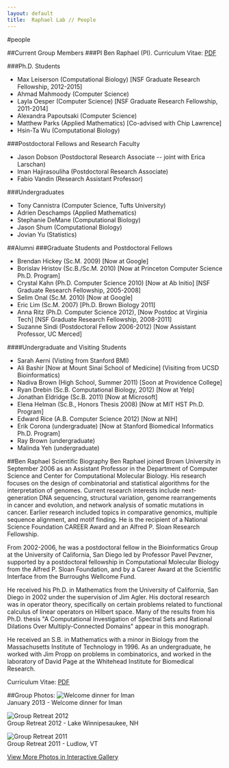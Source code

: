 ```yaml
---
layout: default
title:  Raphael Lab // People
---
```


#people

##Current Group Members
###PI
Ben Raphael (PI). Curriculum Vitae: [PDF](http://compbio.cs.brown.edu/people/BRaphael_CV.pdf)

###Ph.D. Students
* Max Leiserson (Computational Biology) [NSF Graduate Research Fellowship, 2012-2015]
* Ahmad Mahmoody (Computer Science)
* Layla Oesper (Computer Science) [NSF Graduate Research Fellowship, 2011-2014]
* Alexandra Papoutsaki (Computer Science)
* Matthew Parks (Applied Mathematics) [Co-advised with Chip Lawrence]
* Hsin-Ta Wu (Computational Biology)

###Postdoctoral Fellows and Research Faculty
* Jason Dobson (Postdoctoral Research Associate -- joint with Erica Larschan)
* Iman Hajirasouliha (Postdoctoral Research Associate)
* Fabio Vandin (Research Assistant Professor)

###Undergraduates
* Tony Cannistra (Computer Science, Tufts University)
* Adrien Deschamps (Applied Mathematics)
* Stephanie DeMane (Computational Biology)
* Jason Shum (Computational Biology)
* Jovian Yu (Statistics)

##Alumni
###Graduate Students and Postdoctoral Fellows
* Brendan Hickey (Sc.M. 2009) [Now at Google]
* Borislav Hristov (Sc.B./Sc.M. 2010) [Now at Princeton Computer Science Ph.D. Program]
* Crystal Kahn (Ph.D. Computer Science 2010) [Now at Ab Initio] [NSF Graduate Research Fellowship, 2005-2008]
* Selim Onal (Sc.M. 2010) [Now at Google]
* Eric Lim (Sc.M. 2007) [Ph.D. Brown Biology 2011]
* Anna Ritz (Ph.D. Computer Science 2012), [Now Postdoc at Virginia Tech] [NSF Graduate Research Fellowship, 2008-2011]
* Suzanne Sindi (Postdoctoral Fellow 2006-2012) [Now Assistant Professor, UC Merced]

####Undergraduate and Visiting Students
* Sarah Aerni (Visting from Stanford BMI)
* Ali Bashir [Now at Mount Sinai School of Medicine] (Visiting from UCSD Bioinformatics)
* Nadiva Brown (High School, Summer 2011) [Soon at Providence College]
* Ryan Drebin (Sc.B. Computational Biology, 2012) [Now at Yelp]
* Jonathan Eldridge (Sc.B. 2011) [Now at Microsoft]
* Elena Helman (Sc.B., Honors Thesis 2008) [Now at MIT HST Ph.D. Program]
* Edward Rice (A.B. Computer Science 2012) [Now at NIH]
* Erik Corona (undergraduate) [Now at Stanford Biomedical Informatics Ph.D. Program]
* Ray Brown (undergraduate)
* Malinda Yeh (undergraduate)
 
##Ben Raphael Scientific Biography
Ben Raphael joined Brown University in September 2006 as an Assistant Professor in the Department of Computer Science and Center for Computational Molecular Biology. His research focuses on the design of combinatorial and statistical algorithms for the interpretation of genomes. Current research interests include next-generation DNA sequencing, structural variation, genome rearrangements in cancer and evolution, and network analysis of somatic mutations in cancer. Earlier research included topics in comparative genomics, multiple sequence alignment, and motif finding. He is the recipient of a National Science Foundation CAREER Award and an Alfred P. Sloan Research Fellowship.

From 2002-2006, he was a postdoctoral fellow in the Bioinformatics Group at the University of California, San Diego led by Professor Pavel Pevzner, supported by a postdoctoral fellowship in Computational Molecular Biology from the Alfred P. Sloan Foundation, and by a Career Award at the Scientific Interface from the Burroughs Wellcome Fund.

He received his Ph.D. in Mathematics from the University of California, San Diego in 2002 under the supervision of Jim Agler. His doctoral research was in operator theory, specifically on certain problems related to functional calculus of linear operators on Hilbert space.  Many of the results from his Ph.D. thesis "A Computational Investigation of Spectral Sets and Rational Dilations Over Multiply-Connected Domains" appear in this monograph.  

He received an S.B. in Mathematics with a minor in Biology from the Massachusetts Institute of Technology in 1996.  As an undergraduate, he worked with Jim Propp on problems in combinatorics, and worked in the laboratory of David Page at the Whitehead Institute for Biomedical Research.

Curriculum Vitae: [PDF](http://compbio.cs.brown.edu/people/BRaphael_CV.pdf)

##Group Photos:
![Welcome dinner for Iman](http://compbio.cs.brown.edu/people/images/January2013_cropped.jpg)  
January 2013 - Welcome dinner for Iman

![Group Retreat 2012](http://compbio.cs.brown.edu/people/images/Retreat2012_cropped.jpg)  
Group Retreat 2012 - Lake Winnipesaukee, NH

![Group Retreat 2011](http://compbio.cs.brown.edu/people/images/Retreat2011_cropped.jpeg)  
Group Retreat 2011 - Ludlow, VT

[View More Photos in Interactive Gallery](http://compbio.cs.brown.edu/people/gallery.html)
